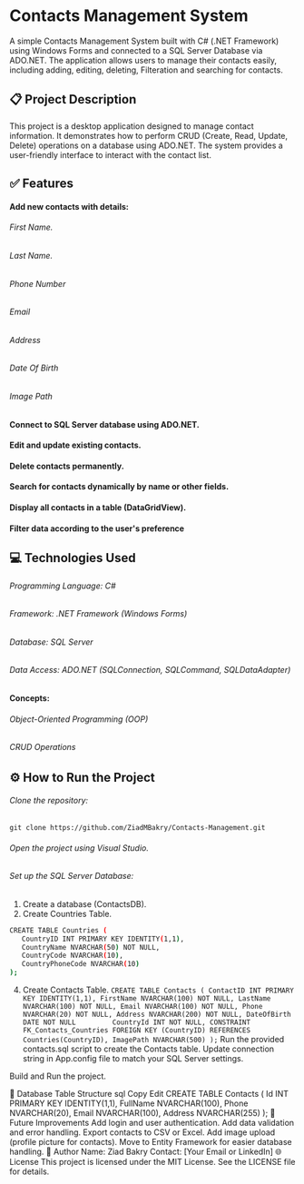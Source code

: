 # Contacts Management System
A simple Contacts Management System built with C# (.NET Framework) using Windows Forms and connected to a SQL Server Database via ADO.NET.
The application allows users to manage their contacts easily, including adding, editing, deleting, Filteration and searching for contacts.

## 📋 Project Description
This project is a desktop application designed to manage contact information. It demonstrates how to perform CRUD (Create, Read, Update, Delete) operations on a database using ADO.NET. The system provides a user-friendly interface to interact with the contact list.

## ✅ Features
#### Add new contacts with details:
###### First Name.
###### Last Name.
###### Phone Number
###### Email
###### Address
###### Date Of Birth
###### Image Path
#### Connect to SQL Server database using ADO.NET.
#### Edit and update existing contacts.
#### Delete contacts permanently.
#### Search for contacts dynamically by name or other fields.
#### Display all contacts in a table (DataGridView).
#### Filter data according to the user's preference

## 💻 Technologies Used
###### Programming Language: C#
###### Framework: .NET Framework (Windows Forms)
###### Database: SQL Server
###### Data Access: ADO.NET (SQLConnection, SQLCommand, SQLDataAdapter)
#### Concepts:
###### Object-Oriented Programming (OOP)
###### CRUD Operations

## ⚙️ How to Run the Project
###### Clone the repository:
`git clone https://github.com/ZiadMBakry/Contacts-Management.git`
###### Open the project using Visual Studio.
###### Set up the SQL Server Database:
1. Create a database (ContactsDB).
2. Create Countries Table.
```bash
CREATE TABLE Countries (
   CountryID INT PRIMARY KEY IDENTITY(1,1),
   CountryName NVARCHAR(50) NOT NULL,
   CountryCode NVARCHAR(10),
   CountryPhoneCode NVARCHAR(10)
);
```
4. Create Contacts Table.
`CREATE TABLE Contacts (
   ContactID INT PRIMARY KEY IDENTITY(1,1),
   FirstName NVARCHAR(100) NOT NULL,
   LastName NVARCHAR(100) NOT NULL,
   Email NVARCHAR(100) NOT NULL,
   Phone NVARCHAR(20) NOT NULL,
   Address NVARCHAR(200) NOT NULL,
   DateOfBirth DATE NOT NULL        
   CountryId INT NOT NULL,
   CONSTRAINT FK_Contacts_Countries FOREIGN KEY (CountryID) REFERENCES Countries(CountryID),
   ImagePath NVARCHAR(500)
);`
Run the provided contacts.sql script to create the Contacts table.
Update connection string in App.config file to match your SQL Server settings.

Build and Run the project.

🔑 Database Table Structure
sql
Copy
Edit
CREATE TABLE Contacts (
    Id INT PRIMARY KEY IDENTITY(1,1),
    FullName NVARCHAR(100),
    Phone NVARCHAR(20),
    Email NVARCHAR(100),
    Address NVARCHAR(255)
);
🚀 Future Improvements
Add login and user authentication.
Add data validation and error handling.
Export contacts to CSV or Excel.
Add image upload (profile picture for contacts).
Move to Entity Framework for easier database handling.
🙌 Author
Name: Ziad Bakry
Contact: [Your Email or LinkedIn]
🌐 License
This project is licensed under the MIT License. See the LICENSE file for details.
